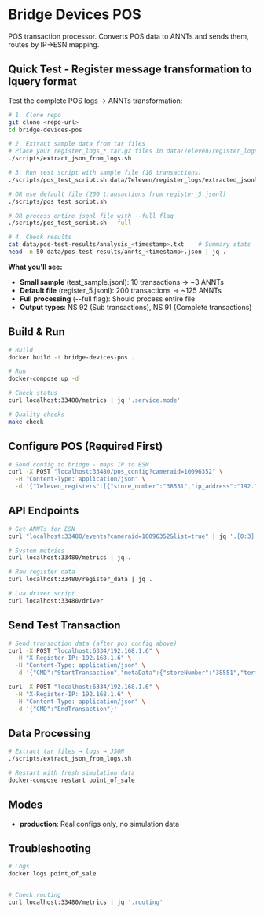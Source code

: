 # Bridge Devices POS

POS transaction processor. Converts POS data to ANNTs and sends them, routes by IP→ESN mapping.

## Quick Test - Register message transformation to lquery format

Test the complete POS logs → ANNTs transformation:

```bash
# 1. Clone repo
git clone <repo-url>
cd bridge-devices-pos

# 2. Extract sample data from tar files
# Place your register_logs_*.tar.gz files in data/7eleven/register_logs/tar_folder/
./scripts/extract_json_from_logs.sh

# 3. Run test script with sample file (10 transactions)
./scripts/pos_test_script.sh data/7eleven/register_logs/extracted_jsonl/test_sample.jsonl

# OR use default file (200 transactions from register_5.jsonl)
./scripts/pos_test_script.sh

# OR process entire jsonl file with --full flag
./scripts/pos_test_script.sh --full

# 4. Check results
cat data/pos-test-results/analysis_<timestamp>.txt    # Summary stats
head -n 50 data/pos-test-results/annts_<timestamp>.json | jq .
```

**What you'll see:**
- **Small sample** (test_sample.jsonl): 10 transactions → ~3 ANNTs
- **Default file** (register_5.jsonl): 200 transactions → ~125 ANNTs
- **Full processing** (--full flag): Should process entire file
- **Output types**: NS 92 (Sub transactions), NS 91 (Complete transactions)


## Build & Run

```bash
# Build
docker build -t bridge-devices-pos .

# Run 
docker-compose up -d

# Check status
curl localhost:33480/metrics | jq '.service.mode'

# Quality checks
make check
```

## Configure POS (Required First)

```bash
# Send config to bridge - maps IP to ESN
curl -X POST "localhost:33480/pos_config?cameraid=10096352" \
  -H "Content-Type: application/json" \
  -d '{"7eleven_registers":[{"store_number":"38551","ip_address":"192.168.1.6","port":6334,"terminal_number":"01"}]}'
```

## API Endpoints

```bash
# Get ANNTs for ESN
curl "localhost:33480/events?cameraid=10096352&list=true" | jq '.[0:3]'

# System metrics
curl localhost:33480/metrics | jq .

# Raw register data
curl localhost:33480/register_data | jq .

# Lua driver script
curl localhost:33480/driver
```

## Send Test Transaction

```bash
# Send transaction data (after pos_config above)
curl -X POST "localhost:6334/192.168.1.6" \
  -H "X-Register-IP: 192.168.1.6" \
  -H "Content-Type: application/json" \
  -d '{"CMD":"StartTransaction","metaData":{"storeNumber":"38551","terminalNumber":"06"}}'

curl -X POST "localhost:6334/192.168.1.6" \
  -H "X-Register-IP: 192.168.1.6" \
  -H "Content-Type: application/json" \
  -d '{"CMD":"EndTransaction"}'
```

## Data Processing

```bash
# Extract tar files → logs → JSON
./scripts/extract_json_from_logs.sh

# Restart with fresh simulation data
docker-compose restart point_of_sale
```

## Modes

 
- **production**: Real configs only, no simulation data

## Troubleshooting

```bash
# Logs
docker logs point_of_sale


# Check routing
curl localhost:33480/metrics | jq '.routing'
```